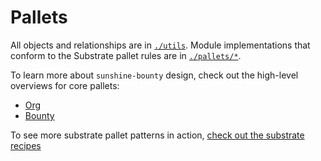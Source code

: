 # Pallets

All objects and relationships are in [`./utils`](https://github.com/sunshine-protocol/sunshine-bounty/tree/master/utils). Module implementations that conform to the Substrate pallet rules are in [`./pallets/*`](https://github.com/sunshine-protocol/sunshine-bounty/tree/master/pallets).

To learn more about `sunshine-bounty` design, check out the high-level overviews for core pallets:
* [Org](org.md)
* [Bounty](bounty.md)

To see more substrate pallet patterns in action, [check out the substrate recipes](https://github.com/substrate-developer-hub/recipes)